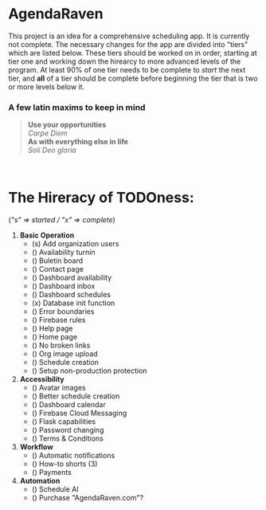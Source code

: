 # AgendaRaven

This project is an idea for a comprehensive scheduling app. 
It is currently not complete. The necessary changes for the
app are divided into "tiers" which are listed below. These
tiers should be worked on in order, starting at tier one and
working down the hirearcy to more advanced levels of the
program. At least 90% of one tier needs to be complete to 
*start* the next tier, and **all** of a tier should be complete
before beginning the tier that is two or more levels below it.
<br>
### **A few latin maxims to keep in mind**
> **Use your opportunities** \
> *Carpe Diem* \
> **As with everything else in life** \
> *Soli Deo gloria* 

<br>

# The Hireracy of TODOness: 

(*"s" => started / "x" => complete*)

1. **Basic Operation**
    - (s) Add organization users
    - () Availability turnin
    - () Buletin board
    - () Contact page
    - () Dashboard availability
    - () Dashboard inbox
    - () Dashboard schedules
    - (x) Database init function
    - () Error boundaries
    - () Firebase rules
    - () Help page
    - () Home page
    - () No broken links
    - () Org image upload
    - () Schedule creation
    - () Setup non-production protection
2. **Accessibility**
    - () Avatar images
    - () Better schedule creation
    - () Dashboard calendar
    - () Firebase Cloud Messaging
    - () Flask capabilities
    - () Password changing
    - () Terms & Conditions
3. **Workflow**
    - () Automatic notifications
    - () How-to shorts (3)
    - () Payments
4. **Automation**
    - () Schedule AI
    - () Purchase "AgendaRaven.com"?